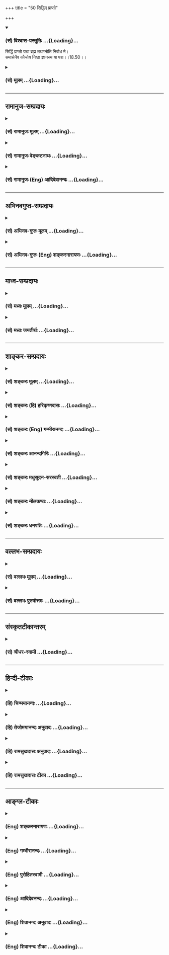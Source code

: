 +++
title = "50 सिद्धिम् प्राप्तो"

+++
<div class="js_include" newlevelforh1="3" title="(सं) विश्वास-प्रस्तुतिः" unfilled url="/purANam/mahAbhAratam/06-bhIShma-parva/02-bhagavad-gItA-parva/saMskRtam/vishvAsa-prastutiH/18_moxa-saMnyAsa-yogaH/50_siddhim_prApto.md">
<details open><summary><h3>(सं) विश्वास-प्रस्तुतिः ...{Loading}...</h3></summary>

सिद्धिं प्राप्तो यथा ब्रह्म तथाप्नोति निबोध मे।  
समासेनैव कौन्तेय निष्ठा ज्ञानस्य या परा।।18.50।।
</details>
</div>
<div class="js_include collapsed" newlevelforh1="3" title="(सं) मूलम्" unfilled url="/purANam/mahAbhAratam/06-bhIShma-parva/02-bhagavad-gItA-parva/saMskRtam/mUlam/18_moxa-saMnyAsa-yogaH/50_siddhim_prApto.md">
<details><summary><h3>(सं) मूलम् ...{Loading}...</h3></summary>

सिद्धिं प्राप्तो यथा ब्रह्म तथाप्नोति निबोध मे।  
समासेनैव कौन्तेय निष्ठा ज्ञानस्य या परा।।18.50।।
</details>
</div>


_________________
## रामानुज-सम्प्रदायः
<div class="js_include collapsed" newlevelforh1="3" title="(सं) रामानुजः मूलम्" unfilled url="/purANam/mahAbhAratam/06-bhIShma-parva/02-bhagavad-gItA-parva/saMskRtam/rAmAnujaH/mUlam/18_moxa-saMnyAsa-yogaH/50_siddhim_prApto.md">
<details><summary><h3>(सं) रामानुजः मूलम् ...{Loading}...</h3></summary>

।।18.50।।**सिद्धिं प्राप्तः** आप्रयाणाद् अहरहः
अनुष्ठीयमानकर्मयोगनिष्पाद्यध्यानसिद्धिं प्राप्तो **यथा** येन प्रकारेण
वर्तमानो **ब्रह्म** प्राप्नोति **तथा समासेन मे निबोध।** तद् एव ब्रह्म
विशिष्यते **निष्ठा ज्ञानस्य या परा** इति। ज्ञानस्य ध्यानात्मकस्य या परा
निष्ठा परं प्राप्यम् इत्यर्थः।

</details>
</div>
<div class="js_include collapsed" newlevelforh1="3" title="(सं) रामानुजः वेङ्कटनाथः" unfilled url="/purANam/mahAbhAratam/06-bhIShma-parva/02-bhagavad-gItA-parva/saMskRtam/rAmAnujaH/venkaTanAthaH/18_moxa-saMnyAsa-yogaH/50_siddhim_prApto.md">
<details><summary><h3>(सं) रामानुजः वेङ्कटनाथः ...{Loading}...</h3></summary>

  
  
।।18.50।। सिद्धिं प्राप्तः इत्यस्योक्तानुवादतां
सप्रकारहेतुनिर्देशेनाऽऽहआप्रयाणादिति। सिद्धिं प्राप्तस्य
ब्रह्मप्राप्त्यभिधानात्तद्व्यतिरिक्तविषयत्वज्ञापनायध्यानसिद्धिमित्युक्तम्। यथा
इत्यस्यानन्तरग्रन्थानुसारेण पुरुषव्यापारोपादेयप्रापकप्रकारपरतामाह -- येन
प्रकारेण वर्तमान इति। मे निबोध मत्तो निश्चयेनावधारयेत्यर्थः। परमे फले
ह्युपायो नितिष्ठति अतस्तदेवोपायपर्यवसानभूमितया निष्ठेत्युच्यत
इत्यभिप्रायेणाऽऽह -- तदेव ब्रह्म विशेष्यत इति।
ज्ञानशब्दस्यात्रानन्तरोच्यमानध्यानविश्रान्तिमाह -- ध्यानात्मकस्येति।  
  

</details>
</div>
<div class="js_include collapsed" newlevelforh1="3" title="(सं) रामानुजः (Eng) आदिदेवानन्दः" unfilled url="/purANam/mahAbhAratam/06-bhIShma-parva/02-bhagavad-gItA-parva/saMskRtam/rAmAnujaH/english/AdidevAnandaH/18_moxa-saMnyAsa-yogaH/50_siddhim_prApto.md">
<details><summary><h3>(सं) रामानुजः (Eng) आदिदेवानन्दः ...{Loading}...</h3></summary>

18.50 One who has attained 'perfection', viz., one who has attained
perfection in meditation generated by the Karma Yoga performed day after
day till death - how, in what way, he attains the brahman, learn this
from Me in brief. It is the same Brahman who is described as the supreme
consummation of knowledge. The meaning is that the self is the supreme
consummation, the supreme end, of knowledge which is of the nature of
meditation.

</details>
</div>


_________________
## अभिनवगुप्त-सम्प्रदायः
<div class="js_include collapsed" newlevelforh1="3" title="(सं) अभिनव-गुप्तः मूलम्" unfilled url="/purANam/mahAbhAratam/06-bhIShma-parva/02-bhagavad-gItA-parva/saMskRtam/abhinava-guptaH/mUlam/18_moxa-saMnyAsa-yogaH/50_siddhim_prApto.md">
<details><summary><h3>(सं) अभिनव-गुप्तः मूलम् ...{Loading}...</h3></summary>

।।18.41 -- 18.60।। एवमियता षण्णां प्रत्येकं त्रिस्वरूपत्वं धृत्यादीनां च
प्रतिपादितम्। तन्मध्यात्,सात्त्विके राशौ वर्तमानो दैवीं संपदं प्राप्त इह
ज्ञाने योग्यः; त्वं च तथाविधः इत्यर्जुनः प्रोत्साहितः। अधुना तु इदमुच्यते
-- यदि तावदनया ज्ञानबुद्ध्या कर्मणि भवान् प्रवर्तते तदा
स्वधर्मप्रवृत्त्या विज्ञानपूततया च न कर्मसंबन्धस्तव। अथैतन्नानुमन्यसे;
तदवश्यं तव प्रवृत्त्या तावत् भाव्यम् जातेरेव तथाभावे स्थितत्वात्। यतः
सर्वः स्वभावनियतः +++(S;;N स्वस्वभावनियतः )+++ कुतश्चिद्दोषात्
तिरोहिततत्स्वभावः +++(S;;N -- हिततत्तत्स्वभावः )+++ कंचित्कालं भूत्वापि;
तत्तिरोधायकविगमे स्वभावं व्यक्त्यापन्नं लभत एव। तथाहि एवंविधो वर्णनां
स्वभावः। एवमवश्यंभाविन्यां प्रवृत्तौ ततः फलविभागिता भवेत्।। तदाह --
ब्राह्मणेत्यादि अवशोऽपि तत् इत्यन्तम्। ब्राह्मणादीनां
कर्मप्रविभागनिरूपणस्य स्वभावोऽश्यं नातिक्रामति,+++(S; ; N omit न and read
अतिक्रामति )+++ इति क्षत्रियस्वभावस्य भवतोऽनिच्छतोऽपि प्रकृतिः स्वभावाख्या
नियोक्तृताम् अव्यभिचारेण भजते। केवलं तया नियुक्तस्य पुण्यपापसंबन्धः। अतः
मदभिहितविज्ञानप्रमाणपुरःसरीकारेण कर्माण्यनुतिष्ठ। तथा सति बन्धो
निवर्त्स्यति। इत्यस्यार्थस्य परिकरघटनतात्पर्यं +++(S; ; N -- करबन्धघटन --
)+++ महावाक्यार्थस्य। अवान्तरवाक्यानां स्पष्टा ( ष्टोऽ ) र्थः। समासेन +++(S
omits समासेन )+++ ( श्लो. 50 ) संक्षेपेण। ज्ञानस्य; प्रागुक्तस्य। निष्ठां (
ष्ठा ) वाग्जालपरिहारेण निश्चितामाह। बुद्ध्या विशुद्धया इत्यादि सर्वमेतत्
व्याख्यातप्रायमिति न पुनरायस्यते,+++(N -- रारभ्यते )+++।

</details>
</div>
<div class="js_include collapsed" newlevelforh1="3" title="(सं) अभिनव-गुप्तः (Eng) शङ्करनारायणः" unfilled url="/purANam/mahAbhAratam/06-bhIShma-parva/02-bhagavad-gItA-parva/saMskRtam/abhinava-guptaH/english/shankaranArAyaNaH/18_moxa-saMnyAsa-yogaH/50_siddhim_prApto.md">
<details><summary><h3>(सं) अभिनव-गुप्तः (Eng) शङ्करनारायणः ...{Loading}...</h3></summary>

18.50 See Comment under 18.60

</details>
</div>


_________________
## माध्व-सम्प्रदायः
<div class="js_include collapsed" newlevelforh1="3" title="(सं) मध्वः मूलम्" unfilled url="/purANam/mahAbhAratam/06-bhIShma-parva/02-bhagavad-gItA-parva/saMskRtam/madhvaH/mUlam/18_moxa-saMnyAsa-yogaH/50_siddhim_prApto.md">
<details><summary><h3>(सं) मध्वः मूलम् ...{Loading}...</h3></summary>

।।18.50।। यथा येनोपायेन सिद्धिं प्राप्तो ब्रह्माप्नोति तथा निबोध। या
सिद्धिर्ज्ञानस्य परा निष्ठा।

</details>
</div>
<div class="js_include collapsed" newlevelforh1="3" title="(सं) मध्वः जयतीर्थः" unfilled url="/purANam/mahAbhAratam/06-bhIShma-parva/02-bhagavad-gItA-parva/saMskRtam/madhvaH/jayatIrthaH/18_moxa-saMnyAsa-yogaH/50_siddhim_prApto.md">
<details><summary><h3>(सं) मध्वः जयतीर्थः ...{Loading}...</h3></summary>

।।18.50।। सिद्धिं प्राप्तः इति योगसिद्धिप्राप्त्यनन्तरं
ब्रह्मप्राप्तावुपायकथनं प्रतिज्ञायत इत्यन्यथाप्रतीतिनिरासार्थं व्याचष्टे
-- **यथे**ति। ब्रह्माप्नोति इत्यनुवादमात्रम्। तथा तमुपायम्। प्रतीत
एवार्थः किं न स्यात् इति चेत्; न सिद्धेर्ज्ञाननिष्ठात्मकत्वेनाभिधानात्।
ज्ञानस्य च ब्रह्मप्राप्तावनपेक्षत्वादिति भावेन निष्ठेत्येतद्व्याचष्टे --
**ये**ति।

</details>
</div>


_________________
## शाङ्कर-सम्प्रदायः
<div class="js_include collapsed" newlevelforh1="3" title="(सं) शङ्करः मूलम्" unfilled url="/purANam/mahAbhAratam/06-bhIShma-parva/02-bhagavad-gItA-parva/saMskRtam/shankaraH/mUlam/18_moxa-saMnyAsa-yogaH/50_siddhim_prApto.md">
<details><summary><h3>(सं) शङ्करः मूलम् ...{Loading}...</h3></summary>

।।18.50।। --,**सिद्धिं प्राप्तः** स्वकर्मणा ईश्वरं समभ्यर्च्य
तत्प्रसादजां कायेन्द्रियाणां ज्ञाननिष्ठायोग्यतालक्षणां सिद्धिं प्राप्तः
-- सिद्धिं प्राप्तः इति तदनुवादः उत्तरार्थः। किं तत् उत्तरम्; यदर्थः
अनुवादः इति; उच्यते -- **यथा** येन प्रकारेण ज्ञाननिष्ठारूपेण **ब्रह्म**
परमात्मानम् **आप्नोति; तथा** तं प्रकारं ज्ञाननिष्ठाप्राप्तिक्रमं **मे**
मम वचनात् **निबोध** त्वं निश्चयेन अवधारय इत्येतत्। किं विस्तरेण न इति आह
-- **समासेनैव** संक्षेपेणैव हे **कौन्तेय;** यथा ब्रह्म प्राप्नोति तथा
निबोधेति। अनेन या प्रतिज्ञाता ब्रह्मप्राप्तिः; ताम् इदंतया दर्शयितुम् आह
-- **निष्ठा ज्ञानस्य या परा** इति। निष्ठा पर्यवसानं परिसमाप्तिः
इत्येतत्। कस्य ब्रह्मज्ञानस्य या परा। कीदृशी सा यादृशम् आत्मज्ञानम्।
कीदृक् तत् यादृशः आत्मा। कीदृशः सः यादृशो भगवता उक्तः; उपनिषद्वाक्यैश्च
न्यायतश्च।।  
  
ननु विषयाकारं ज्ञानम्। न ज्ञानविषयः; नापि आकारवान् आत्मा इष्यते क्वचित्।
ननु आदित्यवर्णम् भारूपः स्वयंज्योतिः इति आकारवत्त्वम् आत्मनः श्रूयते। न
तमोरूपत्वप्रतिषेधार्थत्वात् तेषां वाक्यानाम् --
द्रव्यगुणाद्याकारप्रतिषेधे आत्मनः तमोरूपत्वे प्राप्ते तत्प्रतिषेधार्थानि
आदित्यवर्णम् (गीता 8।9) इत्यादीनि वाक्यानि। अरूपम् इति च विशेषतः
रूपप्रतिषेधात्। अविषयत्वाच्च -- न संदृशे तिष्ठति रूपमस्य न चक्षुषा
पश्यति कश्चनैनम् (श्वे0 उ₀ 4।20) अशब्दमस्पर्शम् (क0 उ₀ 1।3।15) इत्यादैः।
तस्मात् आत्माकारं ज्ञानम् इति अनुपपन्नम्।। कथं तर्हि आत्मनः ज्ञानम् सर्वं
हि यद्विषयं यत् ज्ञानम्; तत् तदाकारं भवति। निराकारश्च आत्मा इत्युक्तम्।
ज्ञानात्मनोश्च उभयोः निराकारत्वे कथं तद्भावनानिष्ठा इति न
अत्यन्तनिर्मलत्वातिस्वच्छत्वातिसूक्ष्मत्वोपपत्तेः आत्मनः। बुद्धेश्च
आत्मवत् नैर्मल्याद्युपपत्तेः आत्मचैतन्याकाराभासत्वोपपत्तिः। बुद्ध्याभासं
मनः; तदाभासानि इन्द्रियाणि; इन्द्रियाभासश्च देहः। अतः लौकिकैः देहमात्रे
एव आत्मदृष्टिः क्रियते।।  
  
देहचैतन्यवादिनश्च लोकायतिकाः चैतन्यविशिष्टः कायः पुरुषः इत्याहुः। तथा
अन्ये इन्द्रियचैतन्यवादिनः; अन्ये मनश्चैतन्यवादिनः; अन्ये
बुद्धिचैतन्यवादिनः। ततोऽपि आन्तरम् अव्यक्तम् अव्याकृताख्यम्
अविद्यावस्थम् आत्मत्वेन प्रतिपन्नाः केचित्। सर्वत्र बुद्ध्यादिदेहान्ते
आत्मचैतन्याभासता आत्मभ्रान्तिकारणम् इत्यतश्च आत्मविषयं ज्ञानं न
विधातव्यम्। किं तर्हि नामरूपाद्यनात्माध्यारोपणनिवृत्तिरेव कार्या;
आत्मचैतन्यविज्ञानं कार्यम्; अविद्याध्यारोपितसर्वपदार्थाकारैः विशिष्टतया
दृश्यमानत्वात् इति। अत एव हि विज्ञानवादिनो बौद्धाः विज्ञानव्यतिरेकेण
वस्त्वेव नास्तीति प्रतिपन्नाः; प्रमाणान्तरनिरपेक्षतां च स्वसंविदि
तत्वाभ्युपगमेन। तस्मात् अविद्याध्यारोपितनिराकरणमात्रं ब्रह्मणि
कर्तव्यम्; न तु ब्रह्मविज्ञाने यत्नः; अत्यन्तप्रसिद्धत्वात्।
अविद्याकल्पितनामरूपविशेषाकारापहृतबुद्धीनाम् अत्यन्तप्रसिद्धं सुविज्ञेयम्
आसन्नतरम् आत्मभूतमपि; अप्रसिद्धं दुर्विज्ञेयम् अतिदूरम् अन्यदिव च
प्रतिभाति अविवेकिनाम्। बाह्याकारनिवृत्तबुद्धीनां तु
लब्धगुर्वात्मप्रसादानां न अतः परं सुखं सुप्रसिद्धं सुविज्ञेयं
स्वासन्नतरम् अस्ति। तथा चोक्तम् -- प्रत्यक्षावगमं धर्म्यम् (गीता 9।2)
इत्यादि।। केचित्तु पण्डितंमन्याः निराकारत्वात् आत्मवस्तु न उपैति बुद्धिः।
अतः दुःसाध्या सम्यग्ज्ञाननिष्ठा इत्याहुः। सत्यम् एवं
गुरुसंप्रदायरहितानाम् अश्रुतवेदान्तानाम् अत्यन्तबहिर्विषयासक्तबुद्धीनां
सम्यक्प्रमाणेषु अकृतश्रमाणाम्। तद्विपरीतानां तु
लौकिकग्राह्यग्राहकद्वैतवस्तुनि सद्बुद्धिः नितरां दुःसंपाधा;
आत्मचैतन्यव्यतिरेकेण वस्त्वन्तरस्य अनुपलब्धेः; यथा च एतत् एवमेव; न
अन्यथा इति अवोचाम उक्तं च भगवता यस्या जाग्रति भूतानि सा निशा पश्यतो
मुनेः (गीता 2।69) इति। तस्मात् बाह्याकारभेदबुद्धिनिवृत्तिरेव
आत्मस्वरूपावलम्बनकारणम्। न हि आत्मा नाम कस्यचित् कदाचित् अप्रसिद्धः
प्राप्यः हेयः उपादेयो वा अप्रसिद्धे हि तस्मिन् आत्मनि स्वार्थाः सर्वाः
प्रवृत्तयः व्यर्थाः प्रसज्येरन्। न च देहाद्यचेतनार्थत्वं शक्यं
कल्पयितुम्। न च सुखार्थं सुखम्; दुःखार्थं दुःखम्।
आत्मावगत्यवसानार्थत्वाच्च सर्वव्यवहारस्य। तस्मात् यथा स्वदेहस्य
परिच्छेदाय न प्रमाणान्तरापेक्षा; ततोऽपि आत्मनः अन्तरतमत्वात् तदवगतिं
प्रति न प्रमाणान्तरापेक्षा इति आत्मज्ञाननिष्ठा विवेकिनां सुप्रसिद्धा इति
सिद्धम्।। येषामपि निराकारं ज्ञानम् अप्रत्यक्षम्; तेषामपि ज्ञानवशेनैव
ज्ञेयावगतिरिति ज्ञानम् अत्यन्तप्रसिद्धं सुखादिवदेव इति अभ्युपगन्तव्यम्।
जिज्ञासानुपपत्तेश्च -- अप्रसिद्धं चेत् ज्ञानम्; ज्ञेयवत् जिज्ञास्येत।
यथा ज्ञेयं घटादिलक्षणं ज्ञानेन ज्ञाता व्याप्तुम् इच्छति; तथा ज्ञानमपि
ज्ञानान्तरेण ज्ञातव्यम् आप्तुम् इच्छेत्। न एतत् अस्ति। अतः
अत्यन्तप्रसिद्धं ज्ञानम्; ज्ञातापि अत एव,प्रसिद्धः इति। तस्मात् ज्ञाने
यत्नो न कर्तव्यः; किं तु अनात्मनि आत्मबुद्धिनिवृत्तावेव। तस्मात्
ज्ञाननिष्ठा सुसंपाद्या।। सा इयं ज्ञानस्य परा निष्ठा उच्यते; कथं कार्या
इति --,

</details>
</div>
<div class="js_include collapsed" newlevelforh1="3" title="(सं) शङ्करः (हि) हरिकृष्णदासः" unfilled url="/purANam/mahAbhAratam/06-bhIShma-parva/02-bhagavad-gItA-parva/saMskRtam/shankaraH/hindI/harikRShNadAsaH/18_moxa-saMnyAsa-yogaH/50_siddhim_prApto.md">
<details><summary><h3>(सं) शङ्करः (हि) हरिकृष्णदासः ...{Loading}...</h3></summary>

।।18.50।। पूर्वोक्त स्वधर्मानुष्ठानद्वारा ईश्वरार्चनरूप साधनसे उत्पन्न
हुई; ज्ञाननिष्ठाप्राप्तिकी योग्यतारूप सिद्धिको; जो प्राप्त कर चुका है और
जिसमें आत्मविषयक विवेकज्ञान उत्पन्न हो गया है; उस पुरुषको; जिस क्रमसे
केवल आत्मज्ञाननिष्ठारूप नैष्कर्म्यसिद्धि मिलती है; वह ( क्रम ) बतलाना
है; अतः कहते हैं --, सिद्धिको प्राप्त हुआ; अर्थात् अपने कर्मोंद्वारा
ईश्वरकी पूजा करके; उसकी कृपासे उत्पन्न हुई शरीर और इन्द्रियोंकी
ज्ञाननिष्ठाप्राप्तिका योग्यतारूप सिद्धिको प्राप्त हुआ पुरुष -- यह
पुनरुक्ति आगे कहे जानेवाले वचनोंके साथ सम्बन्ध जो़ड़नेके लिये है। वे आगे
कहे जानेवाले वचन कौनसे हैं जिनके लिये पुनरुक्ति है सो बतलाते हैं -- जिस
ज्ञाननिष्ठारूप प्रकारसे ( साधक ब्रह्मको) -- परमात्माको पाता है; उस
प्रकारको ; यानी ज्ञाननिष्ठाप्राप्तिके क्रमको; तू मेरे वचनोंसे
निश्चयपूर्वक समझ। क्या ( उसका ) विस्तारपूर्वक ( वर्णन करेंगे ) इसपर कहते
हैं कि नहीं। हे कौन्तेय समाससे अर्थात् संक्षेपसे ही; जिस क्रमसे ब्रह्मको
प्राप्त होता है; उसे समझ। इस वाक्यसे जिस ब्रह्मप्राप्तिके लिये प्रतिज्ञा
की थी; उसे इदंरूपसे ( स्पष्ट ) दिखानेके लिये कहते हैं कि ज्ञानकी जो
परानिष्ठा है उसको सुन। अन्तिम अवधिपरिसमाप्तिका नाम निष्ठा है। ऐसी जो
ब्रह्मज्ञानकी परमावधि है ( उसको सुन )। वह ( ब्रह्मज्ञानकी निष्ठा ) कैसी
है जैसा कि आत्मज्ञान है। वह कैसा है जैसा आत्मा है। वह,( आत्मा ) कैसा है
जैसा भगवान्ने बतलाया है तथा जैसा उपनिषद्वाक्योंद्वारा कहा गया है और जैसा
न्यायसे सिद्ध है। पू₀ -- ज्ञान विषयाकार होता है; परंतु आत्मा न तो कहीं
भी विषय माना जाता है और न आकारवान् ही। उ₀ -- किंतु आदित्यवर्ण
प्रकाशस्वरूप स्वयंज्योति इस तरह आत्माका आकारवान् होना तो श्रुतिमें कहा
है। पू₀ -- यह कहना ठीक नहीं क्योंकि वे वाक्य तमःस्वरूपत्वका निषेध करनेके
लिये कहे गये हैं। अर्थात् आत्मामें द्रव्यगुण आदिके आकारका प्रतिषेध
करनेपर जो आत्माके अन्धकाररूप माने जानेकी आशङ्का होती है; उसका प्रतिषेध
करनेके लिये ही आदित्यवर्णम् इत्यादि वाक्य हैं क्योंकि अरूपम् आदि
वाक्योंसे विशेषतः रूपका प्रतिषेध किया गया है और इसका ( आत्माका ) रूप
इन्द्रियोंके सामने नहीं ठहरता; इसको ( आत्माको ) कोई भी आंखोंसे नहीं देख
सकता यह अशब्द है; अस्पर्श है इत्यादि वचनोंसे भी आत्मा किसीका विषय नहीं
है; यह बात कही गयी है। सुतरां जैसा आत्मा है वैसा ही ज्ञान है यह कहना
युक्तियुक्त नहीं है। तब फिर आत्माका ज्ञान कैसे होता है क्योंकि सभी
ज्ञान; जिसको विषय करते हैं उसीके आकारवाले होते हैं और आत्मा निराकार है
ऐसा कहा है। फिर ज्ञान और आत्मा दोनों निराकार होनेसे उसमें भावना और
निष्ठा कैसे हो सकती है उ₀ -- यह कहना ठीक नहीं क्योंकि आत्माका अत्यन्त
निर्मलत्व; स्वच्छत्व और सूक्ष्मत्व सिद्ध है और बुद्धिका भी आत्माके सदृश
निर्मलत्व आदि सिद्ध है; इसलिये उसका आत्मचैतन्यके आकारसे आभासित होना बन
सकता है। बुद्धिसे आभासित मन; मनसे आभासित इन्द्रियाँ और इन्द्रियोंसे
आभासित स्थूल शरीर है। इसलिये सांसारिक मनुष्य देहमात्रमें ही आत्मदृष्टि
करते हैं। देहात्मवादी लोकायतिक; चेतनाविशिष्ट शरीर ही आत्मा है ऐसा कहते
हैं; दूसरे; इन्द्रियोंको चेतन कहनेवाले हैं तथा कोई मनको और कोई बुद्धिको
चेतन कहनेवाले हैं। कितने ही; उस बुद्धिके भी भीतर व्याप्त;
अव्यक्तकोअव्याकृतसंज्ञक अविद्यावस्थ ( चिदाभास ) को आत्मरूपसे समझनेवाले
हैं। बुद्धिसे लेकर शरीरपर्यन्त सभी जगह आत्मचैतन्यका आभास ही उनमें
आत्माकी भ्रान्तिका कारण है। अतः ( यह सिद्ध हुआ कि ) आत्मविषयक ज्ञान
विधेय नहीं है। तो क्या विधेय है नामरूप आदि अनात्मा वस्तुओंका जो आत्मामें
अध्यारोप है उसकी निवृत्ति ही कर्तव्य है। आत्मचैतन्यका विज्ञान प्राप्त
करना नहीं है क्योंकि ज्ञान; अविद्याद्वारा आरोपित समस्त पदार्थोंके
आकारमें ही विशेषरूपसे ग्रहण किया हुआ है। यही कारण है कि विज्ञानवादी
बौद्ध विज्ञानसे अतिरिक्त अन्य कोई वस्तु ही नहीं है इस प्रकार मानते हैं
और उस ज्ञानको स्वसंवेद्य माननेके कारण प्रमाणान्तरकी आवश्यकता नहीं मानते।
सुतरां ब्रह्ममें जो अविद्याद्वारा अध्यारोप किया गया है; उसका
निराकरणमात्र कर्तव्य है। ब्रह्मज्ञानके लिये प्रयत्न कर्तव्य नहीं है
क्योंकि ब्रह्म तो अत्यन्त प्रसिद्ध ही है। ब्रह्म यद्यपि अत्यन्त
प्रसिद्ध; सुविज्ञेय; अति समीप और आत्मस्वरूप है तो भी वह विवेकरहित
मनुष्योंको; अविद्याकल्पित नामरूपके भेदसे उनकी बुद्धि भ्रमित हो जानेके
कारण; अप्रसिद्ध; दुर्विज्ञेय; अति दूर और दूसरासा प्रतीत हो रहा है। परंतु
जिनकी बाह्याकार बुद्धि निवृत्त हो गयी है; जिन्होंने गुरु और आत्माकी कृपा
लाभ कर ली है; उनके लिये इससे अधिक सुप्रसिद्ध; सुविज्ञेय; सुखस्वरूप और
अपने समीप कुछ भी नहीं है। प्रत्यक्षउपलब्ध धर्ममय इत्यादि वाक्योंसे भी
यही बात कही गयी है। कितने ही अपनेको पण्डित माननेवाले यों कहते हैं कि
आत्मतत्त्व निराकार होनेके कारण उसको बुद्धि नहीं पा सकती अतः सम्यक्
ज्ञाननिष्ठा दुःसाध्य है। ठीक है; जो गुरुपरम्परासे रहित हैं; जिन्होंने
वेदान्तवाक्योंको ( विधिपूर्वक ) नहीं सुना है; जिनकी बुद्धि सांसारिक
विषयोंमें अत्यन्त आसक्त हो रही है; जिन्होंने यथार्थ ज्ञान करानेवाले
प्रमाणोंमें परिश्रम नहीं किया है; उनके लिये यही बात है। परंतु जो उनसे
विपरीत हैं; उनके लिये तो; लौकिक ग्राह्यग्राहक भेदयुक्त,वस्तुओंमें सद्भाव
सम्पादन करना ( इनको सत्य समझना ) अत्यन्त कठिन है क्योंकि उनको
आत्मचैतन्यसे अतिरिक्त दूसरी वस्तुकी उपलब्धि ही नहीं होती। यह ठीक इसी तरह
है; अन्यथा नहीं है। यह बात हम पहले सिद्ध कर आये हैं और भगवान्ने भी कहा
है कि जिसमें सब प्राणी जागते हैं; ज्ञानी मुनिकी वही रात्रि है इत्यादि।
सुतरां आत्मस्वरूपके अवलम्बनमें; बाह्य नानाकार भेदबुद्धिकी निवृत्ति ही
कारण है क्योंकि आत्मा कभी किसीके भी लिये अप्रसिद्ध; प्राप्तव्य; त्याज्य
या उपादेय नहीं हो सकता। आत्माको अप्रसिद्ध मान लेनेपर तो सभी
प्रवृत्तियोंको निरर्थक मानना सिद्ध होगा। इसके सिवा न तो यह कल्पना की जा
सकती है कि अचेतन शरीरादिके लिये ( सब कर्म किये जाते हैं ) और न यही कि
सुखके लिये सुख है या दुःखके लिये दुःख है क्योंकि सारे व्यवहारका प्रयोजन
अन्तमें आत्माके ज्ञानका विषय बन जाना है। इसलिये; जैसे अपने शरीरको
जाननेके लिये अन्य प्रमाणकी अपेक्षा नहीं है; वैसे ही आत्मा उससे भी अधिक
अन्तरतम होनेके कारण आत्माको जाननेके लिये प्रमाणान्तरकी आवश्यकता नहीं है
अतः यह सिद्ध हुआ कि विवेकियोंके लिये आत्मज्ञाननिष्ठा सुप्रसिद्ध है।
जिनके मतमें ज्ञान निराकार और अप्रत्यक्ष है उनको भी; ज्ञेयका बोध ( अनुभव
) ज्ञानके ही अधीन होनेके कारण; सुखादिकी तरह ही ज्ञान अत्यन्त प्रसिद्ध
है; यह मान लेना चाहिये। तथा ज्ञानको जाननेके लिये जिज्ञासा नहीं होती
इसलिये भी ( यह मान लेना चाहिये कि ज्ञान प्रत्यक्ष है ) यदि ज्ञान
अप्रत्यक्ष होता; तो अन्य ज्ञेय वस्तुओंकी तरह उसको भी जाननेके लिये इच्छा
की जाती; अर्थात् जैसे ज्ञाता ( पुरुष ) घटादिरूप ज्ञेय पदार्थोंका ज्ञानके
द्वारा अनुभव करना चाहता है; उसी तरह उस ज्ञानको भी अन्य ज्ञानके द्वारा
जाननेकी इच्छा करता; परंतु यह बात नहीं है।  
  
सुतरां ज्ञान अत्यन्त प्रत्यक्ष है और इसीलिये ज्ञाता भी अत्यन्त ही
प्रत्यक्ष है। अतः ज्ञानके लिये प्रयत्न कर्तव्य नहीं है; किंतु
अनात्मबुद्धिकी निवृत्तिके लिये ही कर्तव्य है इसीलिये ज्ञाननिष्ठा
सुसंपाद्य है।।50।।

</details>
</div>
<div class="js_include collapsed" newlevelforh1="3" title="(सं) शङ्करः (Eng) गम्भीरानन्दः" unfilled url="/purANam/mahAbhAratam/06-bhIShma-parva/02-bhagavad-gItA-parva/saMskRtam/shankaraH/english/gambhIrAnandaH/18_moxa-saMnyAsa-yogaH/50_siddhim_prApto.md">
<details><summary><h3>(सं) शङ्करः (Eng) गम्भीरानन्दः ...{Loading}...</h3></summary>

18.50 Nibodha, understand for certain; me, from Me, from My utterance-.
Is it elaborately; The Lord says, no, samasena, in brief; eva, indeed, O
son of Kunti, how siddhim praptah, one who has achieved success, one
who, by worshipping God through one's duties, has achieved success in
the form of fitness of the body and organs for steadfastness in
Knowledge, which comes from His grace; (-the reiteration of the phrase
siddhim praptah is meant for introducing what follows; what is that
succeeding subject for which this reiteration stands is being answered:)
yatha tatha, that process by which, that process in the form of
steadfastness in Knowledge, by which that process of aciring
steadfastness in Knowledge by which; apnoti, attains; brahma, Brahman,
th supreme Self-. In order to point out-as 'It is this'-the realization
of Brahman which was promised in, 'that process by which one৷৷.attains
Brahman,' the Lord says; ya, which; is the para, supreme; nistha,
consummation, i.e. the supreme culmination; jnanasya, of Knowledge. Of
what; Of the knowledge of Brahman. Of what kind is it; It is of the same
kind as the realization of the Self. Of what kind is that; As is the
Self. Of what nature is It; As has been described by the Lord and the
Upanisadic texts, and established through reason. Objection: Is it not
that knowledge takes the form of its object; But it is not admitted
anywhere that the Self is an object, or even that It has form.
Pseudo-Vedantin: Is it not heard of in such texts as, 'radiant like the
sun' (Sv. 3.8), 'Of the nature of effulgence' (Ch. 3.14.2) and
'Self-effulgent' (Br. 4.3.9), that the Self has form; Objection: No,
because those sentences are meant for refuting the idea that the Self is
of the nature of darkness. When the Self is denied of possessing forms
of substance, ality, etc., the contingency arises of the Self's being of
the nature of darkness. The sentences, 'radiant like the sun,' etc. are
meant for ruting this. And this follows from the specific denial of from
by saying, 'Formless' (Ka. 1.3.15), and from such texts as, 'His form
does not exist within the range of vision; nobody sees Him with the eye'
(Ka. 2.3.9: Sv. 4.20), 'soundless, touchless' (ka. 1.3.15), etc. which
show that the Self is not an object of perception. Therefore it remains
unproved that there can be any knowledge which takes the form of the
Self. How, then, can there be the knowledge of the Self; For, all
knowledge that there can be with regard to objects assumes their
respective forms. And it has been said that the Self has no form.
Moreover, if both knowledge and the Self be formless, then how can there
be the consummation \[Firmness in Self-realization.\] of the (repeated)
contemplation on that (knowledge of the Self); Vedantin: No. Since it
can be established that the Self is supremely taintless, pure and
subtle, and it can also be established that the intellect can have
taintlessness etc. like the Self, therefore it stands to reason that the
intellect can take a form resembling the consciousness of the Self. The
mind becomes impressed with the semblance of the intellect; the organs
become impressed with the semblance of the mind; and the body becomes
impressed with the semblance of hte organs. Hence it is that the idea of
the body itself being the Self is held by ordinary people. The
Lokayatikas (materialists), who hold that the body is identical with
consciousness, say that a person is a body endowed with consciousness;
so also there are others who say that the organs are identical with
consciousness; there are others who say that the mind is identical with
consciousness, and still others who say that the intellect is identical
with consciousness. Some accept as the Self the Unmanifest \[The inmost
Ruler (antaryamin), possessing a semblance of Consciousness.\], called
the Undifferentiated, which is more internal than that (intellect) and
is within the domain of (primordial) ignorance. Indeed, in every case,
beginning from the intellect to the body, the cause of mis-conceived
Selfhood is the semblance of the Consciousness that is the Self. Hence,
knowledge about the Self is not a subject for injunction. What then;
Only the eradication of the superimposition of name, form, etc., which
are not the Self, is what has to be undertaken, but not the knowledge of
the Self that is Consciousness. For it is the Self which is experienced
as possessed of the forms of all the various objects that are
superimposed (on It) through ignorance. It is evidently because of this
that the Buddhists who uphold the view of (momentary) consciousness have
concluded that there is no substance at all apart from (momentary)
consciousness, and that it is not in need of any other valid proof since
they hold that it is self-cognized. Therefore, what is to be undertaken
is only the elimination of the superimposition on Brahman through
ignorance, but no effort is needed for knowing Brahman (Consciousness),
for It is ite self-evident! It is because the intellect is distracted by
particular appearances of name and form imagined through ignorance that
Brahman, even though self-evident, easily realizable, nearer than all
else and identical with oneself, appears to be concealed, difficult to
realize, very far and different, But to those whose intellect has become
free from external appearances and who have obtained the grace of a
teacher and serenity of mind, there is nothing more blissful, manifest,
well known, easily realized and nearer to oneself than this Self. And
thus it has been declared, 'directly realizable, righteous,' etc. (9.2).
However, some wiseacres assert that the intellect cannot comprehend the
entity called the Self since It is formless; hence, complete
steadfastness in Knowledge is impossible. This is truly so for those who
have not associated with a traditional line of teachers; who have not
heard the Upanisads; whose intellects are too much engrossed with
external objects; and who have not applied themselves diligently to the
perfect means of knowledge. For those, on the other hand, who are the
opposite of these, it is absolutely impossible to have the idea of
reality with regard to empirical objects, which are within the realm of
duality involving the knower and the known, because in their case there
is no perception of any other thing apart from the Consciousness that is
the Self. We have already said how this is certainly so and not
otherwise. It has been stated by the Lord also, 'That during which
creatures keep awake, it is night to the seeing sage' (2.69). Therefore,
the cessation of the perception of differences in the form of external
things is alone the cause of resting in the reality of the Self. For,
that which is called the Self is never an object which is not well
known, attainable, rejectable or acceptable to anyone at any time. Were
that Self to be indeed not self-evident, all activities would become
meaningless. \[According to Ast. the latter portion of this sentence is:
svarthah sarvah pravrttayah vyarthah prasajyeran, all activities meant
for one's own benefit would become meaningless.-Tr.\]. For it cannot be
imagined that they could be undertaken for unconscious objects like the
body etc. Besides, it cannot be that pleasure is for pleasure's sake, or
that sorrow is for sorrow's sake. Moreover, all empirical dealings are
meant for culminating in the realization of the Self. \[According to
B.S. 3.4.26, 'On the strength of the Upanisadic sanction of sacrifices
etc. all religious activities as well are necessary৷৷.', sacrifices etc.
are meant for leading to the realization of the Self, without which they
would become meaningless.\] Therefore, just as for knowing one's own
body there is no need of any other (external) means of knowledge so also
there is no need of any other means of knowledge, for the realization of
the Self which is innermost (in relation to the body etc.). Hence it is
established that steadfastness in the knowledge of the Self is a fact
very well known to the discriminating people. Even to those who hold
that knowledge is formless and not cognized by direct perception,
cognition of an object is dependent on knowledge. Hence it has to be
admitted that knowledge is as immediate as pleasure etc. And this
follows also from the impossibility of a desire to know (knowledge). Had
knowledge been not self-evident, it could have been sought for like any
object of knowledge. And in that case, as \[This is Ast.'s reading;
others read tatha.-Tr.\] a knower seeks to perceive through knowledge
such objects of knowledge as pot etc., similarly the knower would have
sought to perceive knowledge through another knowledge! But this is not
the case. Therefore knowledge is ite self-revealing, and for the very
same reason the knower also is self-revealed. Hence, effort is not
needed for knowledge, but only for the removal of the notion of what is
not-Self. \[In place of anatma-buddhi-nivrttau, Ast. has 'anatmani
atma-buddhi-nivrttau, for the termination of thinking what is not the
Self as the Self'.-Tr.\] Conseently, steadfastness in Knowledge is easy
of accomplishment. It is being stated how this supreme consummation of
Knowledge is to be attained:

</details>
</div>
<div class="js_include collapsed" newlevelforh1="3" title="(सं) शङ्करः आनन्दगिरिः" unfilled url="/purANam/mahAbhAratam/06-bhIShma-parva/02-bhagavad-gItA-parva/saMskRtam/shankaraH/AnandagiriH/18_moxa-saMnyAsa-yogaH/50_siddhim_prApto.md">
<details><summary><h3>(सं) शङ्करः आनन्दगिरिः ...{Loading}...</h3></summary>

।।18.50।। ज्ञानप्राप्तियोग्यतावतो जातसम्यग्धियस्तत्फलप्राप्तौ
मुक्तावुक्तायां वक्तव्यशेषो नास्तीत्याशङ्क्याह -- **पूर्वोक्तेनेति।**
क्रमाख्यं वस्तु तदित्युच्यते। सिद्धिं प्राप्त इत्युक्तमेव कस्मादनूद्यते
तत्राह -- **तदनुवाद इति।** उत्तरमेव प्रश्नपूर्वकं स्फोरयति -- **किं
तदित्यादिना।** ज्ञाननिष्ठाप्राप्तिक्रमस्य विस्तरेणोक्तौ
दुर्बोधत्वमाशङ्क्य परिहरति -- **किमिति।** चतुर्थपादस्य
पूर्वेणासङ्गतिमाशङ्क्याह -- **यथेति।** निष्ठायाः
सापेक्षत्वात्प्रतिसंबन्धि प्रतिनिर्देष्टव्यमित्याह -- **कस्येति।** या
ब्रह्मज्ञानस्य परा निष्ठा सा प्रकृतस्य ज्ञानस्य निष्ठेत्याह --
**ब्रह्मेति।** तस्य परा निष्ठा न प्रसिद्धेति कृत्वा साधनानुष्ठानाधीनतया
साध्येति मत्वा पृच्छति -- **कीदृशीति।** प्रसिद्धमात्मज्ञानमनुरुध्य
ब्रह्मज्ञाननिष्ठा सुज्ञानेत्याह -- **यादृशमिति।** तत्रापि
प्रसिद्धिरसिद्धेति शङ्कते -- **कीदृगिति।** अर्थेनैव विशेषो हीति
न्यायेनोत्तरमाह -- **यादृश इति।** तस्मिन्नपि
विप्रतिपत्तेरप्रसिद्धिमभिसंधाय पृच्छति -- **कीदृश इति।**
भगवद्वाक्यान्युपनिषद्वाक्यानि चाश्रित्य परिहरति -- **यादृश इति।** न
जायते म्रियते वेत्यादीनि वाक्यानि। कूटस्थत्वमसङ्गत्वमित्यादिन्यायः।
ज्ञानस्य,विषयाकारत्वादात्मनश्चाविषयत्वादनाकारत्वाच्च
तदाकारज्ञानायोगादात्मप्रसिद्धावपि नात्मज्ञानप्रसिद्धिरिति शङ्कते --
**नन्विति।** आकारवत्त्वमात्मनः श्रुतिसिद्धमिति सिद्धान्ती शङ्कते --
**नन्वादित्येति।** उक्तवाक्यानामन्यार्थत्वदर्शनेन पूर्ववादी परिहरति --
**नेत्यादिना।** संग्रहवाक्यं प्रपञ्चयति -- **द्रव्येति।**
इतश्चाकारवत्त्वमात्मनो नास्तीत्याह -- **अरूपमिति।** यदात्मनो
विषयत्वाभावात्तद्विषयं ज्ञानं न संभवतीत्युक्तं तदुपपादयति --
**अविषयत्वाच्चेति।** आत्मनोऽविषयत्वे श्रुतिमुदाहरति -- **नेत्यादिना।**
संदृशे सम्यग्दर्शनविषयत्वायास्यात्मनो रूपं न तिष्ठतीत्यर्थः। तदेव
करणागोचरत्वेनोपपादयति -- **नेति।** शब्दादिशून्यत्वाच्चात्मा विषयो न
भवतीत्याह -- **अशब्दमिति।** आत्मनो विषयत्वाकारवत्त्वयोरभावे फलितमाह --
**तस्मादिति।** ज्ञानस्यात्माकारत्वाभावे सत्यात्मज्ञानमिति
व्यपदेशासिद्धिरित्येकदेशी शङ्कते -- **कथं तर्हीति।**
कात्रानुपपत्तिरित्याशङ्क्याह -- **सर्वं हीति।** आत्मनोऽपि तर्हि
विषयत्वेन ज्ञानस्य तदाकारत्वं स्यादित्याशङ्क्याह -- **निराकारश्चेति।**
आत्मनो विषयत्वराहित्यं चकारार्थः। आत्मवत्तज्ज्ञानस्यापि तर्हि
निराकारत्वं भविष्यतीत्यत्राह -- **ज्ञानेति।** तच्छब्देनात्मज्ञानं
गृह्यते। तस्य भावना पौनःपुन्येनानुसन्धानं तस्यानिष्ठा
समाप्तिरात्मसाक्षात्कारदार्ढ्यं नचैतत्सर्वमात्मनो ज्ञानस्य वा
निराकारत्वे सिध्यतीत्यर्थः। ज्ञानात्मनोः साम्योपन्यासेन सिद्धान्ती
समाधत्तेनेत्यादिना। यथोक्तसाम्यानुसारादात्मचैतन्याभासव्याप्ता
ज्ञानपरिणामवती बुद्धिः साभासबुद्धिव्याप्तं मनः
साभासमनोव्याप्तानीन्द्रियाणि साभासेन्द्रियव्याप्तः स्थूलो देहः। तत्र
लौकिकभ्रान्तिं प्रमाणयति -- **अत इति।** आत्मदृष्टेर्देहमात्रे
दृष्टत्वात्तत्र चैतन्याभासव्याप्तिरिन्द्रियद्वारा कल्प्यत इन्द्रियेषु च
तद्दृष्टिदर्शनाच्चैतन्याभासवत्त्वं मनोद्वारा सिध्यति मनसि
चात्मदृष्टेश्चैतन्याभासवत्त्वं बुद्धिद्वारा लभ्यते बुद्धौ
चात्मदृष्टेरज्ञानद्वारा चैतन्याभाससिद्धिरित्यर्थः। देहे
लौकिकमात्मत्वदर्शनं न्यायाभावादुपेक्षितमित्याशङ्क्याह -- **देहेति।**
तथापि कथमिन्द्रियाणां न्यायहीनमात्मत्वमिष्टमित्याशङ्क्याह -- **तथेति।**
तथापि मनसो यदात्मत्वं तन्न्यायशून्यमित्याशङ्क्याह -- **अन्य इति।**
बुद्धेरात्मत्वमपि न्यायोपेतमिति सूचयति -- **अन्ये बुद्धीति।** देहादौ
बुध्यन्ते परमात्मत्वबुद्धिर्नान्यत्रेति नियमं वारयति -- **ततोऽपीति।**
तत्र हि साभासेऽन्तर्यामिणि कारणोपासकानामात्मत्वधीरस्तीत्यर्थः।
बुद्ध्यादौ देहान्ते लौकिकपरीक्षकाणामात्मत्वभ्रान्तौ साघारणं कारणमाह --
**सर्वत्रेति।** आत्मज्ञानस्य लौकिकपरीक्षकप्रसिद्धत्वादेव विधिविषयत्वमपि
परेष्टं परास्तमित्याह -- **इत्यत इति।** ज्ञानस्य विधेयत्वाभावे किं
कर्तव्यं द्रष्टव्यादिवाक्यैरित्याशङ्क्याह -- **किंतर्हीति।**
आत्मज्ञानस्याविधेयत्वे प्रागुक्तमतःशब्दितं हेतुं विवृणोति --
**अविद्येति।** देहेन्द्रियमनोबुद्ध्यव्यक्तैरुपलभ्यमानैः सहोपलभ्यते
चैतन्यं नान्यथा तेषामुपलम्भो जडत्वादित्यत्र विज्ञानवादिभ्रान्तिं
प्रमाणयति -- **अतएवेति।** सर्वं ज्ञेयं ज्ञानव्याप्तमेव ज्ञायते तेन
ज्ञानातिरिक्तं नास्त्येव वस्तु; संमतं हि स्वप्नदृष्टं वस्तु
ज्ञानातिरिक्तं नास्तीति ते भ्राम्यन्तीत्यर्थः। ज्ञानस्यापि
ज्ञेयत्वाज्ज्ञातृ वस्त्वन्तरमेष्टव्यमित्याशङ्क्याह --
**प्रमाणान्तरेति।** ज्ञानस्य स्वेनैव
ज्ञेयत्वोपगमनेनातिरिक्तप्रमाणनिरपेक्षतां च प्रतिपन्ना इति संबन्धः।
ब्रह्मात्मनि ज्ञानस्य सिद्धत्वेनाविधेयत्वे फलितमाह -- **तस्मादिति।**
यत्नोऽत्र भावना। ब्रह्मणस्तज्ज्ञानस्य चात्यन्तप्रसिद्धत्वे कथं
ब्रह्मण्यन्यथा प्रथा लौकिकानामित्यत्राह -- **अविद्येति।** यथाप्रतिभासं
दुर्विज्ञेयत्वादिरूपमेव ब्रह्म किं न स्यात्तत्राह -- **बाह्येति।**
गुरुप्रसादः शुश्रूषया तोषितबुद्धेराचार्यस्य करुणातिरेकादेव तत्त्वं
बुध्यतामिति निरवग्रहोऽनुग्रहः;
आत्मप्रसादस्त्वधिगतपदशक्तिवाक्यतात्पर्यस्य श्रौतयुक्त्यनुसंधानादात्मनो
मनसो विषयव्यावृत्तस्य प्रत्यगेकाग्रतया तत्प्रावण्यमिति विवेकः।
आत्मज्ञानस्यात्मद्वारा प्रसिद्धत्वे वाक्योपक्रमं प्रमाणयति --
**तथाचेति।** आत्मनो निराकारत्वात्तस्मिन्बुद्धेरप्रवृत्तेः
सम्यग्ज्ञाननिष्ठा न सुसंपाद्येति मतमुत्थापयति -- **केचित्त्विति।**
बहिर्मुखानामन्तर्मुखानां वा ब्रह्मणि सम्यग्ज्ञाननिष्ठा दुःसाध्येति
विकल्प्याद्यमनूद्याङ्गीकरोति -- **सत्यमिति।**
पूर्वपूर्वविशेषणमुत्तरोत्तरविशेषणे हेतुत्वेन योजनीयम्। द्वितीयं दूषयति
-- **तद्विपरीतानामिति।** अद्वैतनिष्ठानां द्वैतविषये सम्यग्बुद्धेरतिशयेन
दुःसंपाद्यत्वे हेतुमाह -- **आत्मेति।** तद्व्यतिरेकेण
वस्त्वन्तरस्यासत्त्वं कथमित्याशङ्क्याह -- **तथाचेति।** अद्वैतमेव वस्तु
द्वैतं त्वाविद्यकं नान्यथा तात्त्विकमित्येतदेवमेव यथा स्यात्तथोक्तवन्तो
वयं तत्र तत्राध्यायेष्विति योजना। अन्तर्निष्ठानामद्वैतदर्शिनां द्वैते
नास्ति सद्बुद्धिरित्यत्र भगवतोऽपि संमतिमाह -- **उक्तंचेति।** परमतं
निराकृत्य प्रकृतमुपसंहरन्नात्मनो निराकारत्वे ज्ञानस्य तदालम्बनत्वे किं
कारणमित्याशङ्क्याह -- **तस्मादिति।** नन्वात्मा
कथंचित्सम्यग्ज्ञानक्रियासाध्यश्चेत्तस्य
हेयोपादेयान्यतरकोटिनिवेशात्प्राप्तं
स्वर्गादिवत्कि्रयासाध्यत्वेनाप्रसिद्धत्वं नेत्याह -- **नहीति।**
आत्मत्वादेव प्रसिद्धत्वेन प्राप्तत्वादनात्मवत्तस्य
हेयोपादेयत्वयोरयोगान्न क्रियासाध्यतेत्यर्थः। आत्मनश्चेदृते
क्रियामसिद्धत्वं,तदा
सर्वप्रवृत्तीनामभ्युदयनिःश्रेयसार्थानामात्मार्थत्वायोगादर्थिनोऽभावे
स्वार्थत्वमप्रामाणिकं स्यादित्याह -- **अप्रसिद्धे हीति।** ननु
प्रवृत्तीनां स्वार्थत्वं देहादीनामन्यतमस्यार्थित्वेन
तादर्थ्यादित्याशङ्क्य घटादिवदचेतनस्यार्थित्वायोगान्नैवमित्याह -- **न
चेति।** ननु प्रवृत्तीनां फलावसायितया सुखदुःखयोरन्यतरार्थत्वान्न
स्वार्थत्वं तत्राह -- **न चेति।** प्रवृत्तीनां सुखदुःखार्थत्त्वेऽपि तयोः
स्वार्थत्वासिद्धेरर्थित्वेनात्मा सिध्यतीत्यर्थः। किञ्च
सर्वापेक्षान्यायादात्मावगत्यवसानः सर्वो व्यवहारः; नचात्मन्यप्रसिद्धे
यज्ञादिव्यवहारस्य तज्ज्ञानार्थत्वं तेनात्मप्रसिद्धिरेष्टव्येत्याह --
**आत्मेति।** नन्वात्माप्रसिद्धोऽपि प्रमाणद्वारा प्रसिध्यति यत्सिध्यति
तत्प्रमाणादेवेति न्यायात्तत्राह -- **तस्मादिति।**
मानमेयादिसर्वव्यवहारस्यात्मावगत्यन्तत्वोपगमात्प्रागेव
प्रमाणप्रवृत्तेरात्मप्रसिद्धेरेष्टव्यत्वादित्यर्थः। आत्मावगतेरेवं
स्वाभाविकत्वे विवेकवतामारोपनिवृत्त्या ज्ञाननिष्ठा सुप्रसिद्धेत्युपसंहरति
-- **इत्यात्मेति।** नन्वनाकारामेवानुमिमीमहे बुद्धिमिति
वदतामनाकारमप्रत्यक्षमिच्छतां प्रागर्थावगतेरप्रसिद्धमेव ज्ञानं नेत्याह --
**येषामिति।** सुखादिवन्नित्यानुभवगम्यं ज्ञानं नानुमेयं विषयावगत्या
तदनुमितावितरेतराश्रयादिति भावः। इतश्च ज्ञानं प्रसिद्धमन्यथा तत्र
जिज्ञासाप्रसङ्गान्नच ज्ञाने जिज्ञासा प्रसिद्धा प्रसिद्धे च तदयोगादित्याह
-- **जिज्ञासेति।** तदेव प्रपञ्चयति -- **अप्रसिद्धं चेदिति।**
दृष्टान्तमेव व्याचष्टे -- **यथेति।** दार्ष्टान्तिकं विवृणोति --
**तथेति।** इष्टापत्तिं निराचष्टे -- **नचेति।** ज्ञानस्य ज्ञानान्तरेण
ज्ञेयत्वमेतच्छब्दार्थः। अनवस्थापत्तेरित्यर्थः। ज्ञाने जिज्ञासानुपपत्तौ
फलितमाह -- **अत इति।** प्रसिद्धेऽपि ज्ञाने ज्ञातर्यात्मनि किमायातं तदाह
-- **ज्ञातापीति।** ज्ञानस्य विना ज्ञातारमपर्यवसानादित्यर्थः। ज्ञानस्य
प्रसिद्धत्वे तत्र भावनापर्यायो विधिर्नास्तीत्याह -- **तस्मादिति।** कुत्र
तर्हि प्रयत्नाख्या भावनेत्याशङ्क्याह -- **किंत्विति।** अविषये निराकारे
चात्मनि ज्ञाननिष्ठाया दुःसंपाद्यत्वाभावे फलितं निगमयति -- **तस्मादिति।**

</details>
</div>
<div class="js_include collapsed" newlevelforh1="3" title="(सं) शङ्करः मधुसूदन-सरस्वती" unfilled url="/purANam/mahAbhAratam/06-bhIShma-parva/02-bhagavad-gItA-parva/saMskRtam/shankaraH/madhusUdana-sarasvatI/18_moxa-saMnyAsa-yogaH/50_siddhim_prApto.md">
<details><summary><h3>(सं) शङ्करः मधुसूदन-सरस्वती ...{Loading}...</h3></summary>

।।18.50।। प्रागुक्तसाधनसंपन्नस्य सर्वकर्मसंन्यासिनो ब्रह्मज्ञानोत्पत्तौ
साधनक्रममाह -- सिद्धिमिति। स्वकर्मणेश्वरमाराध्य तत्प्रसादजां
सर्वकर्मत्यागपर्यन्तां ज्ञानोत्पत्तियोग्यतारूपां सिद्धिमन्तःकरणशुद्धिं
प्राप्तो यथा ब्रह्म प्राप्नोति येन प्रकारेण शुद्धमात्मानं साक्षात्करोति
तथा तं प्रकारं निबोध मे मद्वचनादवधारयानुष्ठातुम्। किमतिविस्तरेण नेत्याह
समासेन संक्षेपेणैव नतु विस्तरेण हे कौन्तेय; तदवधारणे किं स्यादित्यत आह
-- निष्ठेति। निष्ठा ज्ञानस्य या परा ज्ञानस्य विचारपरिनिष्पन्नस्य निष्ठा
परिसमाप्तिर्यदनन्तरं साधनान्तरं नानुष्ठेयमस्ति। परा श्रेष्ठा सर्वान्त्या
वा साक्षान्मोक्षहेतुत्वात्। तां सिद्धिं प्राप्तस्य ब्रह्मप्राप्तिरूपां
ज्ञाननिष्ठां परां संक्षेपेण निबोधेत्यर्थः।

</details>
</div>
<div class="js_include collapsed" newlevelforh1="3" title="(सं) शङ्करः नीलकण्ठः" unfilled url="/purANam/mahAbhAratam/06-bhIShma-parva/02-bhagavad-gItA-parva/saMskRtam/shankaraH/nIlakaNThaH/18_moxa-saMnyAsa-yogaH/50_siddhim_prApto.md">
<details><summary><h3>(सं) शङ्करः नीलकण्ठः ...{Loading}...</h3></summary>

।।18.50।। स्वकर्मनिरतः सिद्धिं यथा विन्दतीत्येतत्प्रतिज्ञातमुपपादितम्।
इदानीं नैष्कर्म्यसिद्धिं प्राप्तोऽपि परिव्राट् वशीकारसंज्ञकवैराग्यवान्
यथा ब्रह्म प्राप्नोति तथा वक्तुं प्रतिजानीते -- **सिद्धिमिति।** सिद्धिं
नैष्कर्म्यसिद्धिं निबोध बुध्यस्व। मे मद्वचनात्समासेन संक्षेपेणैव हे
कौन्तेय; या यत्प्राप्यं ब्रह्म। विधेयापेक्षं स्त्रीत्वम्। ज्ञानस्य परा
निष्ठा यदपेक्षयाऽन्यज्ज्ञेयं आन्तरतरं नास्तीत्यर्थः।

</details>
</div>
<div class="js_include collapsed" newlevelforh1="3" title="(सं) शङ्करः धनपतिः" unfilled url="/purANam/mahAbhAratam/06-bhIShma-parva/02-bhagavad-gItA-parva/saMskRtam/shankaraH/dhanapatiH/18_moxa-saMnyAsa-yogaH/50_siddhim_prApto.md">
<details><summary><h3>(सं) शङ्करः धनपतिः ...{Loading}...</h3></summary>

।।18.50।। पूर्वोक्तेन स्वकर्मानुष्ठानेनेश्वराभ्यर्जनरुपेण जनितां
केवलज्ञाननिष्ठायोग्यतालक्षणां सिद्धिं
प्राप्तस्योत्पन्नात्मविवेकविज्ञानस्य केवलात्मज्ञाननिष्ठा
नैष्कर्म्यलक्षणा प्रकृष्टा सिद्धिर्येन क्रमेण भवति तं श्रावयितुमाह।
सिद्धिं स्वकर्मणेश्वरमभ्यर्च्य तत्प्रसादजां कायादीनां
ज्ञाननिष्ठायोग्यतालक्षणां सिद्धिं प्राप्तः यथा येन प्रकारेण
ज्ञाननिष्ठारुपेण ब्रह्म परमात्मानं प्राप्नोति तथा तं प्रकारं
ज्ञाननिष्ठाप्राप्तिक्रमं मे मम वचनान्निबोध त्वं निश्चयेनावधारय। किं
विस्तरेण; नेत्याह -- समासेनैव संक्षेपेणैव। यं प्रकारमाश्रित्य मातृगर्भेण
न संबध्यते तन्निबोधेति द्योतनार्थ कौन्तेयेति संबोधनम्। प्रतिज्ञातां
ब्रह्मप्राप्तिमिदन्तया दर्शयितुमाह -- निष्ठेति। या
ब्रह्माप्राप्तिर्ज्ञानस्यात्मज्ञानस्य परा निष्ठा परा
परिसमाप्तिः। अव्यक्तोयमचिन्त्योयमविकार्योयमुच्यते। क्षेत्रज्ञं तापि मां
विद्धि सर्वक्षेत्रेषु भारत। न जायते म्रियते वासदेव सोम्येदमग्र
आसीदेकमेवाद्वितीयंसत्यं ज्ञानमनन्तं ब्रह्मतत्त्वमसि
इत्यादिभगद्वाक्यैरुपनिषद्वाक्यैश्चोक्तः
कुटस्थत्वमसङ्गत्वमित्यादिन्यायाच्च प्रदर्शितो य आत्मा तस्य ज्ञानं तु न
साकारवस्तुविषयकज्ञानवद्भवितुमर्हति। आत्मन आकारवत्त्वस्यानिष्टत्वात्। न
संदृशे तिष्ठति रुपमस्य न चक्षुषा पश्यति कश्चिदेनम्अशब्दमस्पर्शमरुपं
इत्यादिश्रुतेः। आदित्यवर्णो भारुपः स्वयंज्योतिः इत्यादिवाक्यानि तु
द्रव्यगुणाद्याकारप्रतिषेधे आत्मनस्तमोरुपत्वे प्राप्ते
तत्प्रतिषेधार्थानि। नन्वेवं तर्हि कथं निराकारस्यात्मनो ज्ञानं यतो
यद्विषयं भवति यज्ज्ञानं तत्तदाकारं ज्ञानात्मनोश्चोभयोर्निराकारत्वेन
कथमात्मज्ञानस्य पौनःपुन्येनानुसंधानात्मिका भावना निष्ठेतिचेदुच्यते।
आत्मज्ञानमित्यात्मविषयं ज्ञानं न विधीयते;,चैतन्यस्वरुपस्यात्मनः
सुप्रसिद्धत्वेनाज्ञातत्वाभावात्। नहि यस्य चैतन्याभासता
बुद्य्धादिदेहान्ते आत्मत्वभ्रान्तिकारणं तस्याज्ञातत्वं शक्यं वक्तुम्।
तस्मान्नामरुपाद्यनात्माध्यारोपणनिवृत्तिरेव प्रयत्नेन कार्या।
बाह्याकारभेदनिवृत्तेरेवात्मस्वरुपावलम्बने कारणत्वात्।
नात्मचैतन्यविज्ञानं तस्यात्यन्तप्रसिद्धत्वात्। नन्वत्यन्तप्रसिद्धं
सुविज्ञेयमासन्नतममात्मभूतमप्यप्रसिद्धं दुर्विज्ञेयमतिदूरमन्यदिव ब्रह्म
सर्वेषां कथं प्रतिभातीतिचेत्।
अविद्याकल्पितनामरुपविशेषाकारापहृतबुद्धित्वेनाविवेकित्वात्तेषामिति गृहाण।
बाह्याकारनिवृत्तबुद्धीनां विवेकिनां तु लब्धगुर्वात्मप्रसादानां नातःपरं
सुप्रसिद्धं सुविज्ञेयं स्वासन्नमस्ति। तथाचोक्तं -- प्रत्यक्षावगमं
धर्म्यं सुसुखं कर्तुमव्ययं इति। एतेन निराकारत्वादत्मवस्तुनो
बुद्धिरुपैत्यतो दुःसाध्या सभ्यग्ज्ञाननिष्ठेति
केषांचित्पण्डितंमन्यानामुक्तरपास्ता। गुरुसंप्रदायवतां श्रुतवेदान्तानां
बहिर्विषयेष्वनासक्तबुद्धीनां सभ्यक्प्रमाणेषु कृतश्रमाणां
चैतन्यात्मव्यतिरेकेण
वस्त्वन्तरस्यानुपलब्धेर्लौकिकग्राह्यग्राहकद्वैतवस्तुनि
सद्धुरत्यन्तदुःसंपाद्यत्वात्। तदुक्तंयस्यां जाग्रति भूतानि सा निशा
पश्यतो मुनेः इत ज्ञानमप्यत्यन्तं प्रसिद्धमेव सुखादिवदभ्युपगन्तव्यम्।
येषां; निराकारं ज्ञानमप्रत्यक्षं तेषामपि ज्ञानवशेनैव
ज्ञेयावगतेर्दर्शनात्। ज्ञेयवज्ज्ञानस्य जिज्ञासानुपपत्तेश्च। तथाच
ज्ञानस्य ज्ञातुश्चात्यन्तप्रसिद्धत्वादात्मज्ञाने यत्नो न कर्तव्यः किं
त्वनात्मन्यात्मबुद्धिनिवृत्तावेवेति संक्षेपः।

</details>
</div>


_________________
## वल्लभ-सम्प्रदायः
<div class="js_include collapsed" newlevelforh1="3" title="(सं) वल्लभः मूलम्" unfilled url="/purANam/mahAbhAratam/06-bhIShma-parva/02-bhagavad-gItA-parva/saMskRtam/vallabhaH/mUlam/18_moxa-saMnyAsa-yogaH/50_siddhim_prApto.md">
<details><summary><h3>(सं) वल्लभः मूलम् ...{Loading}...</h3></summary>

।।18.50।। ज्ञानस्य या परा निष्ठा तां सिद्धिं प्राप्तोऽपि जीवन्नेवेह
यथाऽऽत्मनाऽक्षरब्रह्मप्राप्तो भवति तथा मत्तो निबोध।

</details>
</div>
<div class="js_include collapsed" newlevelforh1="3" title="(सं) वल्लभः पुरुषोत्तमः" unfilled url="/purANam/mahAbhAratam/06-bhIShma-parva/02-bhagavad-gItA-parva/saMskRtam/vallabhaH/puruShottamaH/18_moxa-saMnyAsa-yogaH/50_siddhim_prApto.md">
<details><summary><h3>(सं) वल्लभः पुरुषोत्तमः ...{Loading}...</h3></summary>

  
  
।।18.50।। अथ सिद्धिप्राप्तेः फलमाह -- सिद्धिमिति। सिद्धिं पूर्वोक्तां
प्राप्तः सन् यथा येन प्रकारेण ब्रह्म प्राप्नोति तं प्रकारं मे मत्तः
समासेनैव सङ्क्षेपेणैव निबोध जानीहि। यां प्राप्तिः ज्ञानस्य परा उत्कृष्टा
निष्ठा; स्थितिरित्यर्थः।  
  

</details>
</div>


_________________
## संस्कृतटीकान्तरम्
<div class="js_include collapsed" newlevelforh1="3" title="(सं) श्रीधर-स्वामी" unfilled url="/purANam/mahAbhAratam/06-bhIShma-parva/02-bhagavad-gItA-parva/saMskRtam/shrIdhara-svAmI/18_moxa-saMnyAsa-yogaH/50_siddhim_prApto.md">
<details><summary><h3>(सं) श्रीधर-स्वामी ...{Loading}...</h3></summary>

।।18.50।। एवंभूतस्य परमहंसस्य ज्ञाननिष्ठया ब्रह्मभावप्रकारमाह **--
सिद्धिं प्राप्त इति षड्भिः।** नैष्कर्म्यसिद्धिं प्राप्तः सन् यथा येन
प्रकारेण ब्रह्म प्राप्नोति तथा तं प्रकारं संक्षेपेणैव मे वचनान्निबोध।

</details>
</div>


_________________
## हिन्दी-टीकाः
<div class="js_include collapsed" newlevelforh1="3" title="(हि) चिन्मयानन्दः" unfilled url="/purANam/mahAbhAratam/06-bhIShma-parva/02-bhagavad-gItA-parva/hindI/chinmayAnandaH/18_moxa-saMnyAsa-yogaH/50_siddhim_prApto.md">
<details><summary><h3>(हि) चिन्मयानन्दः ...{Loading}...</h3></summary>

।।18.50।। पूर्व श्लोक में नैर्ष्कम्य सिद्धि के लक्ष्य को इंगित किया गया
है। अब उस साधना के विवेचन का प्रकरण प्रारम्भ होता है; जिसके अभ्यास से
परमात्मस्वरूप में दृढ़निष्ठा प्राप्त हो सकती है। इस श्लोक में आगे के
कथनीय विषय की प्रस्तावना की गयी है। सिद्धि को प्राप्त पुरुष से तात्पर्य
उस साधक से है; जिसने स्वधर्माचरण से अन्तकरण की शुद्धि प्राप्त कर ली है।
ऐसा ही साधक ब्रह्मप्राप्ति का अधिकारी होता है। आगे के कुछ श्लोक हमें
स्थितप्रज्ञ पुरुष के लक्षणों का स्मरण कराते हैं; जिनका वर्णन गीता के
द्वितीय अध्याय में किया गया था। ध्यानाभ्यास का विस्तृत विवेचन षष्ठाध्याय
में किया जा चुका है। अत यहाँ केवल संक्षेप में ही वर्णन किया
जायेगा। भगवान् श्रीकृष्ण आगे कहते हैं

</details>
</div>
<div class="js_include collapsed" newlevelforh1="3" title="(हि) तेजोमयानन्दः अनुवादः" unfilled url="/purANam/mahAbhAratam/06-bhIShma-parva/02-bhagavad-gItA-parva/hindI/tejomayAnandaH/anuvAdaH/18_moxa-saMnyAsa-yogaH/50_siddhim_prApto.md">
<details><summary><h3>(हि) तेजोमयानन्दः अनुवादः ...{Loading}...</h3></summary>

।।18.50।। सिद्धि को प्राप्त पुरुष किस प्रकार ब्रह्म को प्राप्त होता है,
तथा ज्ञान की परा निष्ठा को भी तुम मुझसे संक्षेप में जानो।।

</details>
</div>
<div class="js_include collapsed" newlevelforh1="3" title="(हि) रामसुखदासः अनुवादः" unfilled url="/purANam/mahAbhAratam/06-bhIShma-parva/02-bhagavad-gItA-parva/hindI/rAmasukhadAsaH/anuvAdaH/18_moxa-saMnyAsa-yogaH/50_siddhim_prApto.md">
<details><summary><h3>(हि) रामसुखदासः अनुवादः ...{Loading}...</h3></summary>

।।18.50।। हे कौन्तेय ! सिद्धि-(अन्तःकरणकी शुद्धि-) को प्राप्त हुआ साधक
ब्रह्मको, जो कि ज्ञानकी परा निष्ठा है, जिस प्रकारसे प्राप्त होता है, उस
प्रकारको तुम मुझसे संक्षेपमें ही समझो।

</details>
</div>
<div class="js_include collapsed" newlevelforh1="3" title="(हि) रामसुखदासः टीका" unfilled url="/purANam/mahAbhAratam/06-bhIShma-parva/02-bhagavad-gItA-parva/hindI/rAmasukhadAsaH/TIkA/18_moxa-saMnyAsa-yogaH/50_siddhim_prApto.md">
<details><summary><h3>(हि) रामसुखदासः टीका ...{Loading}...</h3></summary>

।।18.50।।***व्याख्या --***  **सिद्धिं प्राप्तो यथा ब्रह्म तथाप्नोति
निबोध मे --** यहाँ सिद्धि नाम अन्तःकरणकी शुद्धिका है; जिसका वर्णन
पूर्वश्लोकमें आये **असक्तबुद्धिः; जितात्मा** और **विगतस्पृहः** पदोंसे
हुआ है। जिसका अन्तःकरण इतना शुद्ध हो गया है कि उसमें किञ्चिन्मात्र भी
किसी प्रकारकी कामना; ममता और आसक्ति नहीं रही; उसके लिये कभी
किञ्चिन्मात्र भी किसी वस्तु; व्यक्ति; परिस्थिति आदिकी जरूरत नहीं पड़ती
अर्थात् उसके लिये कुछ भी प्राप्त करना बाकी नहीं रहता। इसलिये इसको सिद्धि
कहा है। लोकमें तो ऐसा कहा जाता है कि मनचाही चीज मिल गयी तो सिद्धि हो गयी;
अणिमादि सिद्धियाँ मिल गयीं तो सिद्धि हो गयी। पर वास्तवमें यह सिद्धि नहीं
है क्योंकि इसमें पराधीनता होती है; किसी बातकी कमी रहती है; और किसी
वस्तु; परिस्थिति आदिकी जरूरत पड़ती है। अतः जिस सिद्धिमें किञ्चिन्मात्र
भी कामना पैदा न हो; वही वास्तवमें सिद्धि है। जिस सिद्धिके मिलनेपर कामना
बढ़ती रहे; वह सिद्धि वास्तवमें सिद्धि नहीं है; प्रत्युत एक बन्धन ही
है। अन्तःकरणकी शुद्धिरूप सिद्धिको प्राप्त हुआ साधक ही ब्रह्मको प्राप्त
होता है। वह जिस क्रमसे ब्रह्मको प्राप्त होता है; उसको मुझसे समझ --
**निबोध मे।** कारण कि साङ्ख्ययोगकी जो सारसार बातें हैं; वे साङ्ख्ययोगीके
लिये अत्यन्त आवश्यक हैं और उन बातोंको समझनेकी बहुत जरूरत है।**निबोध**
पदका तात्पर्य है कि साङ्ख्ययोगमें क्रिया और सामग्रीकी प्रधानता नहीं है।
किन्तु उस तत्त्वको समझनेकी प्रधानता है। इसी अध्यायके तेरहवें श्लोकमें भी
साङ्ख्ययोगीके विषयमें **निबोध** पद आया है।**समासेनैव कौन्तेय निष्ठा
ज्ञानस्य या परा --** साङ्ख्ययोगीकी जो आखिरी स्थिति है; जिससे बढ़कर साधककी
कोई स्थिति नहीं हो सकती; वही ज्ञानकी परा निष्ठा कही जाती है। उस परा
निष्ठाको अर्थात् ब्रह्मको साङ्ख्ययोगका साधक जिस प्रकारसे प्राप्त होता है;
उसको मैं संक्षेपसे कहूँगा अर्थात् उसकी सारसार बातें,कहूँगा।  
  
***सम्बन्ध --***  ज्ञानकी परा निष्ठा प्राप्त करनेके लिये साधनसामग्रीकी
आवश्यकता है; उसको आगेके तीन श्लोकोंमें बताते हैं।

</details>
</div>


_________________
## आङ्ग्ल-टीकाः
<div class="js_include collapsed" newlevelforh1="3" title="(Eng) शङ्करनारायणः" unfilled url="/purANam/mahAbhAratam/06-bhIShma-parva/02-bhagavad-gItA-parva/english/shankaranArAyaNaH/18_moxa-saMnyAsa-yogaH/50_siddhim_prApto.md">
<details><summary><h3>(Eng) शङ्करनारायणः ...{Loading}...</h3></summary>

18.50. Having attained the success, how he attains the Brahman, an
attainment which is confirmed to be the final beatitude of true
knowledge-that you must learn from Me briefly.

</details>
</div>
<div class="js_include collapsed" newlevelforh1="3" title="(Eng) गम्भीरानन्दः" unfilled url="/purANam/mahAbhAratam/06-bhIShma-parva/02-bhagavad-gItA-parva/english/gambhIrAnandaH/18_moxa-saMnyAsa-yogaH/50_siddhim_prApto.md">
<details><summary><h3>(Eng) गम्भीरानन्दः ...{Loading}...</h3></summary>

18.50 Understand for certain from Me, in brief indeed, O son of Kunti,
that process by which one who has achieved success attains Brahman,
which is the supreme consummation of Knowledge.

</details>
</div>
<div class="js_include collapsed" newlevelforh1="3" title="(Eng) पुरोहितस्वामी" unfilled url="/purANam/mahAbhAratam/06-bhIShma-parva/02-bhagavad-gItA-parva/english/purohitasvAmI/18_moxa-saMnyAsa-yogaH/50_siddhim_prApto.md">
<details><summary><h3>(Eng) पुरोहितस्वामी ...{Loading}...</h3></summary>

18.50 I will now state briefly how he, who has reached perfection, finds
the Eternal Spirit, the state of Supreme Wisdom.

</details>
</div>
<div class="js_include collapsed" newlevelforh1="3" title="(Eng) आदिदेवनन्दः" unfilled url="/purANam/mahAbhAratam/06-bhIShma-parva/02-bhagavad-gItA-parva/english/AdidevanandaH/18_moxa-saMnyAsa-yogaH/50_siddhim_prApto.md">
<details><summary><h3>(Eng) आदिदेवनन्दः ...{Loading}...</h3></summary>

18.50 Learn from me in brief, O Arjuna, how, one who has attained
perfection, attains the brahman (or the self), who is the supreme
consummation of knowledge.

</details>
</div>
<div class="js_include collapsed" newlevelforh1="3" title="(Eng) शिवानन्दः अनुवादः" unfilled url="/purANam/mahAbhAratam/06-bhIShma-parva/02-bhagavad-gItA-parva/english/shivAnandaH/anuvAdaH/18_moxa-saMnyAsa-yogaH/50_siddhim_prApto.md">
<details><summary><h3>(Eng) शिवानन्दः अनुवादः ...{Loading}...</h3></summary>

18.50 Learn from Me in brief, O Arjuna, how he who has attained
perfection reaches Brahman (the Eternal), that supreme state of
knowledge.

</details>
</div>
<div class="js_include collapsed" newlevelforh1="3" title="(Eng) शिवानन्दः टीका" unfilled url="/purANam/mahAbhAratam/06-bhIShma-parva/02-bhagavad-gItA-parva/english/shivAnandaH/TIkA/18_moxa-saMnyAsa-yogaH/50_siddhim_prApto.md">
<details><summary><h3>(Eng) शिवानन्दः टीका ...{Loading}...</h3></summary>

18.50 सिद्धिम् perfection; प्राप्तः attained; यथा as; ब्रह्म Brahman
(the Eternal); तथा so; आप्नोति obtains; निबोध learn; मे of Me; समासेन in
brief; एव even; कौन्तेय O son of Kunti; निष्ठा state; ज्ञानस्य of
knowledge; या or; परा highest.Commentary When a man has the good fortune
to hear the words of wisdom from a teacher; dualism and egoism vanish
and his mind rests in union with the Supreme Being. The need for action
no longer exists for such a man. Nothing further remains for him to do.
He has become a Kritakritya (a man of total fulfilment; or one who has
done all that there is to be done).The aspirant obtains the grace of the
Lord by worshipping Hims with his proper duty. The Lord gives him
dispassion; discrimination; devotion to knowledge. The Lord removes his
veil of ignorance. To these ever harmonious; worshipping in love; I give
the Yoga of discrimination by which they come unto Me. Out of My mere
compassion for them; I; dwelling within their Self; destroy the darkness
born of ignorance by the luminous lamp of knowledge. (X.10and11)The
perfection is JnanaNishtha or devotion to knowledge by which he attains
Selfrealisation or becomes identical with the Supreme Being when the
veil of ignorance is rent asunder. The way to the attainment of this
devotion to knowledge will be described only in a succint manner. The
process or method of Selfrealisation will be described only in brief in
the following verses.The actual technie has to be learnt direct from a
Guna.

</details>
</div>
